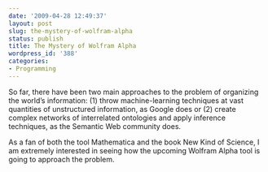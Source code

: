 ```yaml
---
date: '2009-04-28 12:49:37'
layout: post
slug: the-mystery-of-wolfram-alpha
status: publish
title: The Mystery of Wolfram Alpha
wordpress_id: '388'
categories:
- Programming
---
```


So far, there have been two main approaches to the problem of organizing the world’s information: (1) throw machine-learning techniques at vast quantities of unstructured information, as Google does or (2) create complex networks of interrelated ontologies and apply inference techniques, as the Semantic Web community does.

As a fan of both the tool Mathematica and the book New Kind of Science, I am extremely interested in seeing how the upcoming Wolfram Alpha tool is going to approach the problem.
